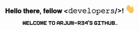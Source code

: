 <!-- Heyy 👋 fellow Copy-Paster! The Star 🌟 button is right there in the top right ↗️. Thanks!!! -->

<div align="center">
<h2> 𝐇𝐞𝐥𝐥𝐨 𝐭𝐡𝐞𝐫𝐞, 𝐟𝐞𝐥𝐥𝐨𝐰 <𝚍𝚎𝚟𝚎𝚕𝚘𝚙𝚎𝚛𝚜/>! <img src="https://github.com/ABSphreak/ABSphreak/blob/master/gifs/Hi.gif" width="30px"></h2>
</div>

<div align="center" width="50">

<img src="https://github.com/ARJUN-R34/ARJUN-R34/blob/master/a96a5d169e3a79cb1e9bcc9daf17977d.png" alt="Welcome!" width="300"/>

</div>

<div align="center">
